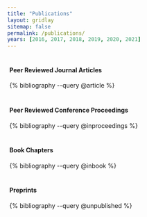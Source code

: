 ```yaml
---
title: "Publications"
layout: gridlay
sitemap: false
permalink: /publications/
years: [2016, 2017, 2018, 2019, 2020, 2021]
---
```


<style>
.jumbotron{
    padding:1%;
    padding-bottom:5px;
    padding-top:5px;
    margin-top:5px;
    margin-bottom:10px;
}
</style>

<!-- <div class="jumbotron">
  <h4>Publications</h4>
  sss
</div> -->


<div class="jumbotron">
<h4>Peer Reviewed Journal Articles</h4>
{% bibliography --query @article %}
</div>

<div class="jumbotron">
<h4>Peer Reviewed Conference Proceedings</h4>
{% bibliography --query @inproceedings %}
</div>

<div class="jumbotron">
<h4>Book Chapters</h4>
{% bibliography --query @inbook %}
</div>

<div class="jumbotron">
<h4>Preprints</h4>
{% bibliography --query @unpublished %}
</div>